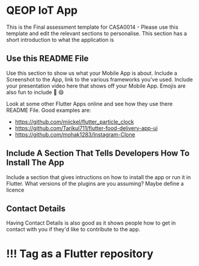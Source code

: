 # QEOP IoT App

This is the Final assessment template for CASA0014 - Please use this template and edit the relevant sections to personalise.
This section has a short introduction to what the application is

## Use this README File 

Use this section to show us what your Mobile App is about.   Include a Screenshot to the App, link to the various frameworks you've used. Include your presentation video here that shows off your Mobile App.   Emojis are also fun to include 📱 😄

Look at some other Flutter Apps online and see how they use there README File.  Good examples are:

- https://github.com/miickel/flutter_particle_clock
- https://github.com/Tarikul711/flutter-food-delivery-app-ui    
- https://github.com/mohak1283/Instagram-Clone


## Include A Section That Tells Developers How To Install The App

Include a section that gives intructions on how to install the app or run it in Flutter.  What versions of the plugins are you assuming?  Maybe define a licence

##  Contact Details

Having Contact Details is also good as it shows people how to get in contact with you if they'd like to contribute to the app. 



# !!! Tag as a Flutter repository
